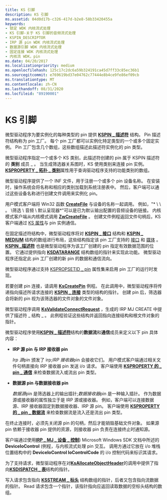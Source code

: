 ```yaml
---
title: KS 引脚
description: KS 引脚
ms.assetid: 04d0d17b-c326-417d-b2e8-58b33420455a
keywords:
- 锁定 WDK 内核流式处理
- KS 引脚-关于 KS 引脚的音频流式处理
- KSPIN_DESCRIPTOR
- IRP 源 pin WDK 内核流式处理
- 数据源引脚 WDK 内核流式处理
- 固定连接 WDK 内核流式处理
- 内核流 WDK，pin
ms.date: 04/20/2017
ms.localizationpriority: medium
ms.openlocfilehash: 125c17c2dc6a59b324191ca45d7ff33c85ec36b1
ms.sourcegitcommit: e769619bd37e04762c77444e8b4ce9fe86ef09cb
ms.translationtype: MT
ms.contentlocale: zh-CN
ms.lasthandoff: 08/31/2020
ms.locfileid: "89190001"
---
```

# <a name="ks-pins"></a>KS 引脚





微型驱动程序为要实例化的每种类型的 pin 提供 [**KSPIN \_ 描述符**](/windows-hardware/drivers/ddi/ks/ns-ks-kspin_descriptor) 结构。 Pin 描述符结构称为 pin 工厂。 每个 pin 工厂都可以实例化特定类型的一个或多个固定实例。 Pin 工厂包含几个数组，这些数组描述此描述符实例化的 pin 类型。

微型驱动程序指定一个或多个 KS 类别，此描述符创建的 pin 属于 KSPIN 描述符的 **类别** 成员 \_ 。 当生成筛选器关系图时，KS 使用类别来连接 pin 实例。 [**KSPROPERTY \_ 拓扑 \_ 类别**](./ksproperty-topology-categories.md)属性用于查询驱动程序支持的功能类别的数组。

微型驱动程序提供了一个 INF 文件，用于注册一个或多个 pin 设备名称。 在安装时，操作系统会将名称和相应的类别加载到系统注册表中。 然后，客户端可以通过这些设备名称进行创建文件调用来实例化 pin。

用户模式客户端将 Win32 函数 [**CreateFile**](/windows/win32/api/fileapi/nf-fileapi-createfilea) 与设备的名称一起调用。 例如，"* \\ \\ 。 \\筛选 \\ 音频 \\ 默认呈现器*"可以是已为默认输出配置的音频设备的链接。 内核模式客户端从内核模式调用 [**ZwCreateFile**](/windows-hardware/drivers/ddi/ntifs/nf-ntifs-ntcreatefile) 。 创建文件例程返回文件句柄后，KS 客户端通过 [KS 属性](ks-properties.md)与 pin 实例通信。

在固定描述符结构中，微型驱动程序将对 [**KSPIN \_ 接口**](/previous-versions/ff563537(v=vs.85)) 结构和 [**KSPIN \_ MEDIUM**](/previous-versions/ff563538(v=vs.85)) 结构的数组进行布局，这些结构指定该 pin 工厂支持的 [接口](ks-interfaces.md) 和 [媒体](ks-mediums.md) 。 [**KSPIN \_描述符**](/windows-hardware/drivers/ddi/ks/ns-ks-kspin_descriptor) 也是微型驱动程序为该工厂创建的 pin 指定有效数据范围的位置。 它通过提供指向 [**KSDATARANGE**](/previous-versions/ff561658(v=vs.85)) 结构数组的指针来实现此功能。 微型驱动程序还指定此 pin 工厂创建的新 pin 的数据和通信流向。

微型驱动程序通过支持 [KSPROPSETID \_ pin](./kspropsetid-pin.md) 属性集来启用 pin 工厂的运行时发现。

若要创建 pin 连接，请调用 [**KsCreatePin**](/windows-hardware/drivers/ddi/ks/nf-ks-kscreatepin) 例程。 在此调用中，微型驱动程序将传递指向描述所请求连接的 [**KSPIN \_ 连接**](/windows-hardware/drivers/ddi/ks/ns-ks-kspin_connect) 类型的结构的指针。 创建 pin 后，筛选器会将新的 pin 视为该筛选器的文件对象的文件对象。

微型驱动程序调用 [**KsValidateConnectRequest**](/windows-hardware/drivers/ddi/ks/nf-ks-ksvalidateconnectrequest) ，生成的 IRP MJ CREATE 中提供了描述符 \_ 结构 \_ 。 此例程验证这些结构并返回指向连接结构和根文件对象的指针。

微型驱动程序使用[**KSPIN \_ 描述符**](/windows-hardware/drivers/ddi/ks/ns-ks-kspin_descriptor)结构的**数据流**和**通信**成员来定义以下 pin 具体内容：

-   **IRP 源 pin 与 IRP 接收器 pin**

    *Irp 源*pin 颁发了 irp;*IRP 接收器*pin 会接收它们。 用户模式客户端通过相关文件句柄直接向 IRP 接收器 pin 发送 i/o 请求。 客户端使用 [**KSPROPERTY 的 \_ pin \_ 通信**](./ksproperty-pin-communication.md) 来检查数据流入或流出 pin 类型。

-   **数据源 pin 与数据接收器 pin**

    *数据源*pin 是筛选器上的输出插针;*数据接收器*pin 是一种输入插针。 作为数据源或接收器的属性独立于是 IRP 源或接收器。 例如，客户端可以连接数据源、IRP 接收器固定到数据接收器、IRP 源 pin。 客户端使用 [**KSPROPERTY 的 \_ pin \_ 数据流**](./ksproperty-pin-dataflow.md) 来检查数据流是流入还是流出 pin 类型。

在终止连接时，必须先关闭源 pin 的句柄，然后才能销毁基础文件对象。 如果源 pin 依赖于接收器 pin 提供的资源，则接收器 pin 负责在连接终止时通知源。

客户端通过使用[**IRP \_ MJ \_ 设备 \_ 控制**](../kernel/irp-mj-device-control.md)) Microsoft Windows SDK 文档中所述的**DeviceIoControl** (例程，与内核流式处理 pin 交互。 调用方通过它放在 i/o 堆栈位置结构中的 **DeviceIoControl IoControlCode** 的 i/o 控制代码来标识其请求。

为了支持请求，微型驱动程序在对[**KsAllocateObjectHeader**](/windows-hardware/drivers/ddi/ks/nf-ks-ksallocateobjectheader)的调用中提供了指向[**KSDISPATCH \_ 表**](/windows-hardware/drivers/ddi/ks/ns-ks-ksdispatch_table)结构的指针。

写入请求包含指向 [**KSSTREAM \_ 标头**](/windows-hardware/drivers/ddi/ks/ns-ks-ksstream_header) 结构数组的指针，后者又包含指向流数据的指针。 Read 请求包含一个指针，该指针指向应返回读取数据的空标头结构的数组。

 

